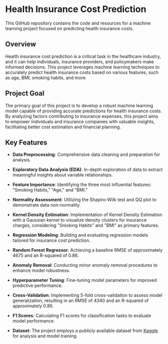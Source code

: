 # Health Insurance Cost Prediction

This GitHub repository contains the code and resources for a machine learning project focused on predicting health insurance costs.

## Overview

Health insurance cost prediction is a critical task in the healthcare industry, and it can help individuals, insurance providers, and policymakers make informed decisions. This project leverages machine learning techniques to accurately predict health insurance costs based on various features, such as age, BMI, smoking habits, and more.

## Project Goal

The primary goal of this project is to develop a robust machine learning model capable of providing accurate predictions for health insurance costs. By analyzing factors contributing to insurance expenses, this project aims to empower individuals and insurance companies with valuable insights, facilitating better cost estimation and financial planning.

## Key Features

- **Data Preprocessing**: Comprehensive data cleaning and preparation for analysis.
- **Exploratory Data Analysis (EDA)**: In-depth exploration of data to extract meaningful insights about variable relationships.
- **Feature Importance**: Identifying the three most influential features: "Smoking Habits," "Age," and "BMI."
- **Normality Assessment**: Utilizing the Shapiro-Wilk test and QQ plot to demonstrate data non-normality.
- **Kernel Density Estimation**: Implementation of Kernel Density Estimation with a Gaussian kernel to visualize density clusters for insurance charges, considering "Smoking Habits" and "BMI" as primary features.
- **Regression Modeling**: Building and evaluating regression models tailored for insurance cost prediction.
- **Random Forest Regressor**: Achieving a baseline RMSE of approximately 4675 and an R-squared of 0.86.
- **Anomaly Removal**: Conducting minor anomaly removal procedures to enhance model robustness.
- **Hyperparameter Tuning**: Fine-tuning model parameters for improved predictive performance.
- **Cross-Validation**: Implementing 5-fold cross-validation to assess model generalization, resulting in an RMSE of 4340 and an R-squared of approximately 0.86.
- **F1 Scores**: Calculating F1 scores for classification tasks to evaluate model performance.

- **Dataset**: The project employs a publicly available dataset from [Kaggle](https://www.kaggle.com/datasets/teertha/ushealthinsurancedataset) for analysis and model training.
